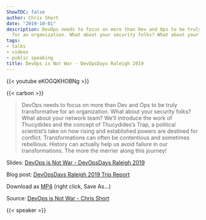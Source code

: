 ```yaml
---
ShowTOC: false
author: Chris Short
date: "2019-10-01"
description: DevOps needs to focus on more than Dev and Ops to be truly transformative
  for an organization. What about your security folks? What about your network team?
tags:
- talks
- videos
- public speaking
title: DevOps is Not War - DevOpsDays Raleigh 2019
---
```


{{< youtube eKOGQKHOBNg >}}

{{< carbon >}}

> DevOps needs to focus on more than Dev and Ops to be truly transformative for an organization. What about your security folks? What about your network team? We’ll introduce the work of Thucydides and the concept of Thucydides’s Trap, a political scientist’s take on how rising and established powers are destined for conflict. Transformations can often be contentious and sometimes rebellious. History can actually help us avoid failure in our transformations. The more the merrier along this journey!

Slides: [DevOps is Not War - DevOpsDays Raleigh 2019](https://speakerdeck.com/chrisshort/devops-is-not-war-df415c22-a29d-4cab-8689-143f9922c0f3)

Blog post: [DevOpsDays Raleigh 2019 Trip Report](https://chrisshort.net/devopsdays-raleigh-2019-trip-report/)

Download as [MP4](https://shortcdn.com/chrisshort/DevOps-is-not-War-DOD-RDU.mp4) (right click, Save As...)

Source: [DevOps is Not War - Chris Short](https://youtu.be/eKOGQKHOBNg)

{{< speaker >}}
